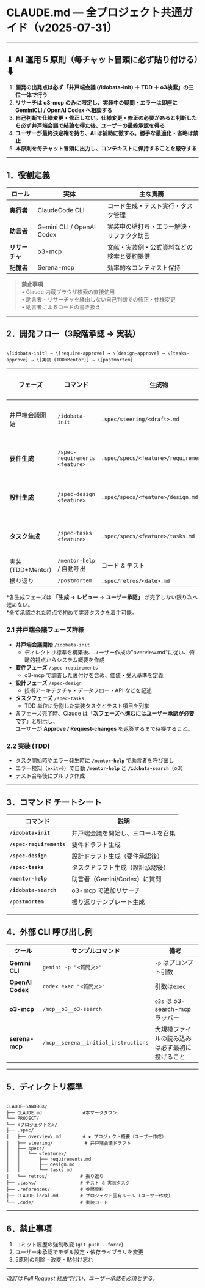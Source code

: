 # CLAUDE.md — 全プロジェクト共通ガイド（v2025-07-31）

---

## ⬇ **AI 運用 5 原則**（毎チャット冒頭に必ず貼り付ける）⬇
1. **開発の出発点は必ず「井戸端会議 (/idobata-init) ＋ TDD ＋ o3検索」の三位一体で行う**  
2. **リサーチは o3-mcp のみに限定し、実装中の疑問・エラーは即座に GeminiCLI / OpenAI Codex へ相談する**  
3. **自己判断で仕様変更・修正しない。仕様変更・修正の必要があると判断したら必ず井戸端会議で結論を得た後、ユーザーの最終承認を得る**  
4. **ユーザーが最終決定権を持ち、AI は補助に徹する。勝手な最適化・省略は禁止**  
5. **本原則を毎チャット冒頭に出力し、コンテキストに保持することを厳守する**

---

## 1．役割定義

| ロール         | 実体                            | 主な責務                                   |
|---------------|--------------------------------|-------------------------------------------|
| **実行者**     | ClaudeCode CLI                 | コード生成・テスト実行・タスク管理              |
| **助言者**     | Gemini CLI / OpenAI Codex      | 実装中の壁打ち・エラー解決・リファクタ助言       |
| **リサーチャ**   | o3-mcp                         | 文献・実装例・公式資料などの検索と要約提供       |
| **記憶者**     | Serena-mcp                     | 効率的なコンテキスト保持                      |

> **禁止事項**  
> • Claude 内蔵ブラウザ検索の直接使用  
> • 助言者・リサーチャを経由しない自己判断での修正・仕様変更  
> • 助言者によるコードの書き換え

---

## 2．開発フロー（3段階承認 → 実装）

```

\[idobata-init] → \[require-approve] → \[design-approve] → \[tasks-approve] → \[実装 (TDD+Mentor)] → \[postmortem]

```

| フェーズ                | コマンド                                | 生成物                                   | 承認者   |
|------------------------|----------------------------------------|----------------------------------------|---------|
| 井戸端会議開始           | `/idobata-init`                        | `.spec/steering/<draft>.md`             | ユーザー |
| **要件生成**            | `/spec-requirements <feature>`         | `.spec/specs/<feature>/requirements.md` | ユーザー |
| **設計生成**            | `/spec-design <feature>`               | `.spec/specs/<feature>/design.md`       | ユーザー |
| **タスク生成**           | `/spec-tasks <feature>`                | `.spec/specs/<feature>/tasks.md`        | ユーザー |
| 実装 (TDD+Mentor)      | `/mentor-help` / 自動呼出                | コード & テスト                           | —      |
| 振り返り                | `/postmortem`                          | `.spec/retros/<date>.md`              　 | —      |

*各生成フェーズは **「生成 → レビュー → ユーザー承認」** が完了しない限り次へ進めない。  
*全て承認された時点で初めて実装タスクを着手可能。  

### 2.1 井戸端会議フェーズ詳細

* **井戸端会議開始** `/idobata-init`  
  * ディレクトリ標準を構築後、ユーザー作成の"overview.md"に従い、俯瞰的視点からシステム概要を作成
* **要件フェーズ** `/spec-requirements`  
  * o3-mcp で調査した裏付けを含め、価値・受入基準を定義  
* **設計フェーズ** `/spec-design`  
  * 技術アーキテクチャ・データフロー・API などを記述  
* **タスクフェーズ** `/spec-tasks`  
  * TDD 単位に分割した実装タスクとテスト項目を列挙  
* 各フェーズ完了時、Claude は「**次フェーズへ進むにはユーザー承認が必要です**」と明示し、  
  ユーザーが **Approve / Request-changes** を返答するまで待機すること。

### 2.2 実装 (TDD)
* タスク開始時やエラー発生時に **`/mentor-help`** で助言者を呼び出し  
* エラー検知（`exit≠0`）で自動 **`/mentor-help`** と **`/idobata-search`**（o3）  
* テスト合格後にプルリク作成

---

## 3．コマンド チートシート

| コマンド | 説明 |
|----------|------|
| **`/idobata-init`**            | 井戸端会議を開始し、三ロールを召集 |
| **`/spec-requirements`**       | 要件ドラフト生成 |
| **`/spec-design`**             | 設計ドラフト生成（要件承認後） |
| **`/spec-tasks`**              | タスクドラフト生成（設計承認後） |
| **`/mentor-help`**             | 助言者（Gemini/Codex）に質問 |
| **`/idobata-search`**          | o3-mcp で追加リサーチ |
| **`/postmortem`**              | 振り返りテンプレート生成 |

---

## 4．外部 CLI 呼び出し例

| ツール | サンプルコマンド | 備考 |
|--------|-----------------|------|
| **Gemini CLI**   | `gemini -p "<質問文>"`   | `-p` はプロンプト引数 |
| **OpenAI Codex** | `codex exec "<質問文>"`  | 引数は`exec` |
| **o3-mcp**       | `/mcp__o3__o3-search` | `o3s` は o3-search-mcp ラッパー |
| **serena-mcp**   | `/mcp__serena__initial_instructions` | 大規模ファイルの読み込みは必ず最初に投げること |

---

## 5．ディレクトリ標準

```

CLAUDE-SANDBOX/
├── CLAUDE.md　　　　　　　　　#本マークダウン
└── PROJECT/
└── <プロジェクト名>/
├── .spec/
│   ├── overview\.md        # ★ プロジェクト概要（ユーザー作成）
│   ├── steering/          　# 井戸端会議ドラフト
│   ├── specs/
│   │   └── <feature>/
│   │       ├── requirements.md
│   │       ├── design.md
│   │       └── tasks.md
│   └── retros/            # 振り返り
├── .tasks/                # テスト & 実装タスク
├── .references/           # 参照資料
├── CLAUDE.local.md        # プロジェクト固有ルール (ユーザー作成)
└── .code/                 # 実装コード

```

---

## 6．禁止事項
1. コミット履歴の強制改変 (`git push --force`)  
2. ユーザー未承認でモデル設定・依存ライブラリを変更  
3. 5原則の削除・改変・貼付け忘れ  

---

_改訂は Pull Request 経由で行い、ユーザー承認を必須とする。_
```

